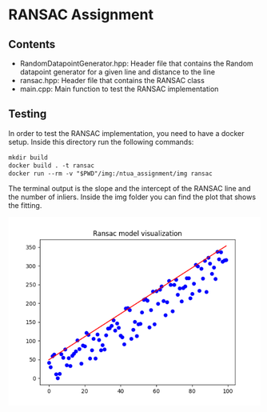 # RANSAC Assignment

## Contents
* RandomDatapointGenerator.hpp: Header file that contains the Random datapoint generator for a given line and distance to the line
* ransac.hpp: Header file that contains the RANSAC class
* main.cpp: Main function to test the RANSAC implementation

## Testing
In order to test the RANSAC implementation, you need to have a docker setup. Inside this directory run the following commands:

```
mkdir build
docker build . -t ransac
docker run --rm -v "$PWD"/img:/ntua_assignment/img ransac
```

The terminal output is the slope and the intercept of the RANSAC line and the number of inliers. Inside the img folder you can find the plot that shows the fitting.

![RANSAC](./img/plot.png)
